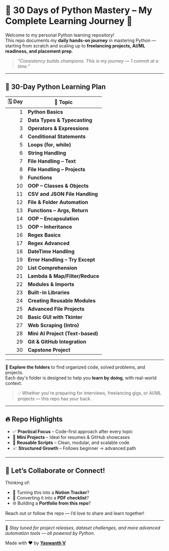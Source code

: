 # 🐍 30 Days of Python Mastery – My Complete Learning Journey 🚀

Welcome to my personal Python learning repository!  
This repo documents my **daily hands-on journey** in mastering Python — starting from scratch and scaling up to **freelancing projects, AI/ML readiness, and placement prep**.

> _“Consistency builds champions. This is my journey — 1 commit at a time.”_

---

## 📅 30-Day Python Learning Plan

| 🗓️ Day | 🧠 Topic                            |
|-------:|------------------------------------|
| 1      | **Python Basics**                  |
| 2      | **Data Types & Typecasting**       |
| 3      | **Operators & Expressions**        |
| 4      | **Conditional Statements**         |
| 5      | **Loops (for, while)**             |
| 6      | **String Handling**                |
| 7      | **File Handling – Text**           |
| 8      | **File Handling – Projects**       |
| 9      | **Functions**                      |
| 10     | **OOP – Classes & Objects**        |
| 11     | **CSV and JSON File Handling**     |
| 12     | **File & Folder Automation**       |
| 13     | **Functions – Args, Return**       |
| 14     | **OOP – Encapsulation**            |
| 15     | **OOP – Inheritance**              |
| 16     | **Regex Basics**                   |
| 17     | **Regex Advanced**                 |
| 18     | **DateTime Handling**              |
| 19     | **Error Handling – Try Except**    |
| 20     | **List Comprehension**             |
| 21     | **Lambda & Map/Filter/Reduce**     |
| 22     | **Modules & Imports**              |
| 23     | **Built-in Libraries**             |
| 24     | **Creating Reusable Modules**      |
| 25     | **Advanced File Projects**         |
| 26     | **Basic GUI with Tkinter**         |
| 27     | **Web Scraping (Intro)**           |
| 28     | **Mini AI Project (Text-based)**   |
| 29     | **Git & GitHub Integration**       |
| 30     | **Capstone Project**               |

---

📁 **Explore the folders** to find organized code, solved problems, and projects.  
Each day's folder is designed to help you **learn by doing**, with real-world context.  

> 💡 Whether you're preparing for interviews, freelancing gigs, or AI/ML projects — this repo has your back.

---

## 🔥 Repo Highlights

- ✅ **Practical Focus** – Code-first approach after every topic  
- 🚀 **Mini Projects** – Ideal for resumes & GitHub showcases  
- 🔁 **Reusable Scripts** – Clean, modular, and scalable code  
- 📈 **Structured Growth** – Follows beginner → advanced path

---

## 💬 Let’s Collaborate or Connect!

Thinking of:
- 🧠 Turning this into a **Notion Tracker**?
- 📄 Converting it into a **PDF checklist**?
- 🌐 Building a **Portfolio from this repo**?

Reach out or follow the repo — I’d love to share and learn together!

---

📌 *Stay tuned for project releases, dataset challenges, and more advanced automation tools — all powered by Python.*

Made with ❤️ by [**Yaswanth V**](https://github.com/Yaswanth876)
